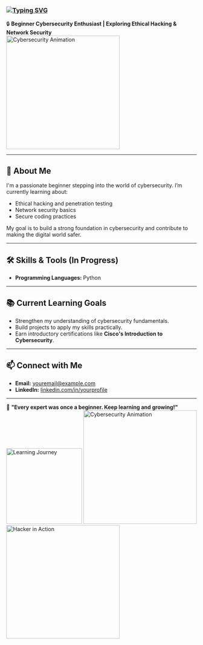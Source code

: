 <h3>
  <a href="https://git.io/typing-svg">
    <img src="https://readme-typing-svg.herokuapp.com?font=Fira+Code&pause=1000&color=36BCF7&width=500&lines=Hi!+%F0%9F%98%8A+Glad+to+see+you+here+on+my+GitHub+profile!" alt="Typing SVG" />
  </a>
</h3>

🔒 **Beginner Cybersecurity Enthusiast | Exploring Ethical Hacking & Network Security**  
<img src="https://media.giphy.com/media/L1R1tvI9svkIWwpVYr/giphy.gif" width="300" alt="Cybersecurity Animation">

---

## 🌟 About Me  
I'm a passionate beginner stepping into the world of cybersecurity. I’m currently learning about:  
- Ethical hacking and penetration testing  
- Network security basics  
- Secure coding practices  

My goal is to build a strong foundation in cybersecurity and contribute to making the digital world safer.  

---

## 🛠️ Skills & Tools (In Progress)  
- **Programming Languages:** Python

---

## 📚 Current Learning Goals  
- Strengthen my understanding of cybersecurity fundamentals.  
- Build projects to apply my skills practically.  
- Earn introductory certifications like **Cisco's Introduction to Cybersecurity**.  

---

## 📫 Connect with Me  
- **Email:** [youremail@example.com](mailto:youremail@example.com)  
- **LinkedIn:** [linkedin.com/in/yourprofile](#)  

---

🌟 **"Every expert was once a beginner. Keep learning and growing!"**  
<img src="https://media.giphy.com/media/QHE5gWI0QjqF2/giphy.gif" width="200" alt="Learning Journey">
<img src="GIF_URL" width="300" alt="Cybersecurity Animation">
<img src="https://media.giphy.com/media/9kRtgyD0pd4lO/giphy.gif" width="300" alt="Hacker in Action">

